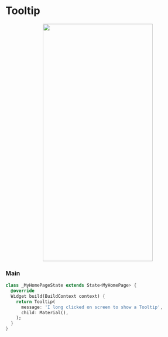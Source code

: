 # Tooltip
<p align="center">
<img src="https://docs.google.com/uc?id=1IM4a97eluDvqRx9IJTEJy3nR0CJM2uGI" height="649" width="300">
</p>

### Main
```dart
class _MyHomePageState extends State<MyHomePage> {
  @override
  Widget build(BuildContext context) {
    return Tooltip(
      message: 'I long clicked on screen to show a Tooltip',
      child: Material(),
    );
  }
}
```
